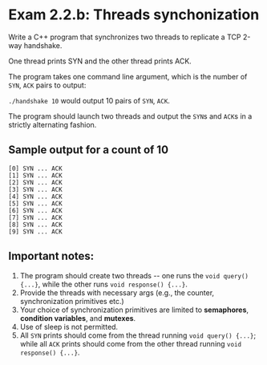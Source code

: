 # Exam 2.2.b: Threads synchonization

Write a C++ program that synchronizes two threads to replicate a TCP 2-way handshake.

One thread prints SYN and the other thread prints ACK.

The program takes one command line argument, which is the number of `SYN`, `ACK` pairs to output:

`./handshake 10` would output 10 pairs of `SYN`, `ACK`.     

The program should launch two threads and output the `SYN`s and `ACK`s in a strictly alternating fashion.

## Sample output for a count of 10

```
[0] SYN ... ACK
[1] SYN ... ACK
[2] SYN ... ACK
[3] SYN ... ACK
[4] SYN ... ACK
[5] SYN ... ACK
[6] SYN ... ACK
[7] SYN ... ACK
[8] SYN ... ACK
[9] SYN ... ACK
```

## Important notes:
1. The program should create two threads -- one runs the `void query() {...}`, while the other runs `void response() {...}`.
1. Provide the threads with necessary args (e.g., the counter, synchronization primitives etc.)
1. Your choice of synchronization primitives are limited to **semaphores**, **condition variables**, and **mutexes**.
1. Use of sleep is not permitted. 
1. All `SYN` prints should come from the thread running `void query() {...}`; while all `ACK` prints should come from the other thread running `void response() {...}`.
